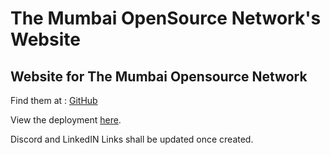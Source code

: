 # The Mumbai OpenSource Network's Website

## Website for The Mumbai Opensource Network
Find them at : [GitHub](https://github.com/The-Mumbai-Opensource-Network)

View the deployment [here]().

Discord and LinkedIN Links shall be updated once created.
